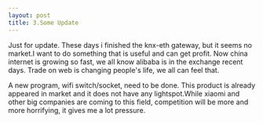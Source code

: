 ```yaml
---
layout: post
title: 3.Some Update
---
```

   Just for update. 
   These days i finished the knx-eth gateway, but it seems no market.I want to do something that is useful and can get profit.
   Now china internet is growing so fast, we all know alibaba is in the exchange recent days. Trade on web is changing people's life, we all can feel that.
	
   A new program, wifi switch/socket, need to be done. This product is already appeared in market and it does not have any lightspot.While xiaomi and other big companies are coming
   to this field, competition will be more and more horrifying, it gives me a lot pressure.
	